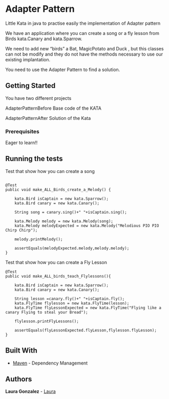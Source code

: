  # Adapter Pattern 

Little Kata in java to practise easily the implementation of Adapter pattern

We have an application where you can create a song or a fly lesson from Birds kata.Canary and kata.Sparrow. 

We need to add new “birds” a Bat, MagicPotato and Duck , but this classes can not be modify and they do not have the methods necessary to use our existing implantation.

You need to use the Adapter Pattern to find a solution.

## Getting Started

You have two different projects

AdapterPatternBefore Base code of the KATA

AdapterPatternAfter  Solution of the Kata

### Prerequisites

Eager to learn!!

## Running the tests

Test that show how you can create a song

```[java]

@Test
public void make_ALL_Birds_create_a_Melody() {

    kata.Bird isCaptain = new kata.Sparrow();
    kata.Bird canary = new kata.Canary();

    String song = canary.sing()+" "+isCaptain.sing();

    kata.Melody melody = new kata.Melody(song);
    kata.Melody melodyExpected = new kata.Melody("Melodious PIO PIO Chirp Chirp");

    melody.printMelody();

    assertEquals(melodyExpected.melody,melody.melody);
}

```

Test that show how you can create a Fly Lesson

```[java]
@Test
public void make_ALL_birds_teach_Flylessons(){

    kata.Bird isCaptain = new kata.Sparrow();
    kata.Bird canary = new kata.Canary();

    String lesson =canary.fly()+" "+isCaptain.fly();
    kata.FlyTime flylesson = new kata.FlyTime(lesson);
    kata.FlyTime flyLessonExpected = new kata.FlyTime("Flying like a canary Flying to steal your Bread");

    flylesson.printFlyLessons();

    assertEquals(flyLessonExpected.flyLesson,flylesson.flyLesson);
}

```


## Built With

* [Maven](https://maven.apache.org/) - Dependency Management


## Authors

 **Laura Gonzalez** - [Laura](https://github.com/Lauragonfer)


